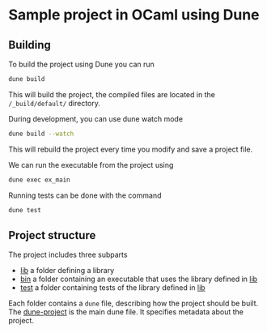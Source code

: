 # Sample project in OCaml using Dune

## Building

To build the project using Dune you can run
```bash
dune build
```

This will build the project, the compiled files are located in the `/_build/default/` directory.

During development, you can use dune watch mode
```bash
dune build --watch
```
This will rebuild the project every time you modify and save a project file.

We can run the executable from the project using
```bash
dune exec ex_main
```

Running tests can be done with the command
```bash
dune test
```

## Project structure

The project includes three subparts
* [lib](/lib/) a folder defining a library
* [bin](/bin/) a folder containing an executable that uses the library defined in [lib](/lib/)
* [test](/test/) a folder containing tests of the library defined in [lib](/lib/)

Each folder contains a `dune` file, describing how the project should be built.
The [dune-project](/dune-project) is the main dune file. It specifies metadata about the project.
